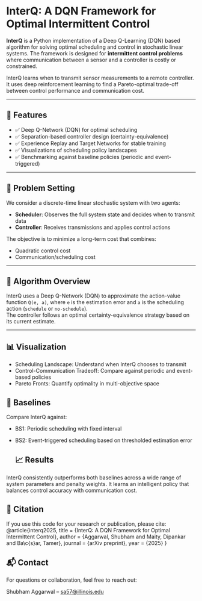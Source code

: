 # InterQ: A DQN Framework for Optimal Intermittent Control

**InterQ** is a Python implementation of a Deep Q-Learning (DQN) based algorithm for solving optimal scheduling and control in stochastic linear systems. The framework is designed for **intermittent control problems** where communication between a sensor and a controller is costly or constrained.

InterQ learns when to transmit sensor measurements to a remote controller. It uses deep reinforcement learning to find a Pareto-optimal trade-off between control performance and communication cost.

---

## 🚀 Features

- ✅ Deep Q-Network (DQN) for optimal scheduling  
- ✅ Separation-based controller design (certainty-equivalence)  
- ✅ Experience Replay and Target Networks for stable training  
- ✅ Visualizations of scheduling policy landscapes  
- ✅ Benchmarking against baseline policies (periodic and event-triggered)

---

## 📖 Problem Setting

We consider a discrete-time linear stochastic system with two agents:

- **Scheduler**: Observes the full system state and decides when to transmit data  
- **Controller**: Receives transmissions and applies control actions

The objective is to minimize a long-term cost that combines:

- Quadratic control cost  
- Communication/scheduling cost

---

## 🧠 Algorithm Overview

InterQ uses a Deep Q-Network (DQN) to approximate the action-value function `Q(e, a)`, where `e` is the estimation error and `a` is the scheduling action (`schedule` or `no-schedule`).  
The controller follows an optimal certainty-equivalence strategy based on its current estimate.

---

## 📊 Visualization

- Scheduling Landscape: Understand when InterQ chooses to transmit
- Control-Communication Tradeoff: Compare against periodic and event-based policies
- Pareto Fronts: Quantify optimality in multi-objective space

## 🧪 Baselines

Compare InterQ against:
- BS1: Periodic scheduling with fixed interval
- BS2: Event-triggered scheduling based on thresholded estimation error

  ## 📈 Results

InterQ consistently outperforms both baselines across a wide range of system parameters and penalty weights. It learns an intelligent policy that balances control accuracy with communication cost.

## 📝 Citation

If you use this code for your research or publication, please cite:
@article{interq2025,
  title     = {InterQ: A DQN Framework for Optimal Intermittent Control},
  author    = {Aggarwal, Shubham and Maity, Dipankar and Ba\c{s}ar, Tamer},
  journal   = {arXiv preprint},
  year      = {2025}
}

## 📬 Contact

For questions or collaboration, feel free to reach out:

Shubham Aggarwal – sa57@illinois.edu

